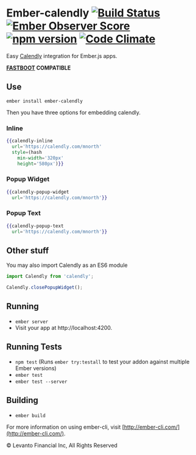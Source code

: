 # Ember-calendly [![Build Status](https://travis-ci.org/levanto-financial/ember-calendly.svg?branch=master)](https://travis-ci.org/levanto-financial/ember-calendly) [![Ember Observer Score](https://emberobserver.com/badges/ember-calendly.svg)](https://emberobserver.com/addons/ember-calendly) [![npm version](https://badge.fury.io/js/ember-calendly.svg)](https://badge.fury.io/js/ember-calendly) [![Code Climate](https://codeclimate.com/github/levanto-financial/ember-calendly/badges/gpa.svg)](https://codeclimate.com/github/levanto-financial/ember-calendly)

Easy [Calendly](https://calendly.com/) integration for Ember.js apps.

**[FASTBOOT](http://ember-fastboot.com) COMPATIBLE**

## Use

```
ember install ember-calendly
```

Then you have three options for embedding calendly.

### Inline

```hbs
{{calendly-inline
  url='https://calendly.com/mnorth'
  style=(hash
    min-width='320px'
    height='580px')}}
```

### Popup Widget

```hbs
{{calendly-popup-widget
  url='https://calendly.com/mnorth'}}
```


### Popup Text

```hbs
{{calendly-popup-text
  url='https://calendly.com/mnorth'}}
```

## Other stuff

You may also import Calendly as an ES6 module

```js
import Calendly from 'calendly';

Calendly.closePopupWidget();
```

## Running

* `ember server`
* Visit your app at http://localhost:4200.

## Running Tests

* `npm test` (Runs `ember try:testall` to test your addon against multiple Ember versions)
* `ember test`
* `ember test --server`

## Building

* `ember build`

For more information on using ember-cli, visit [http://ember-cli.com/](http://ember-cli.com/).

&copy; Levanto Financial Inc, All Rights Reserved
